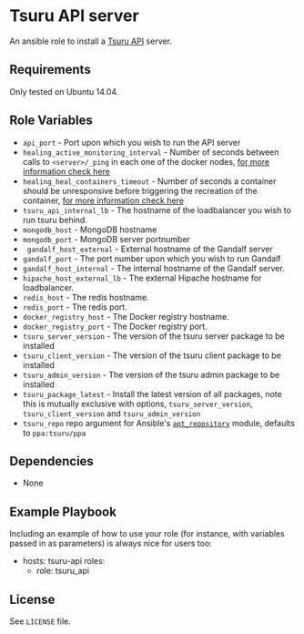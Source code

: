 Tsuru API server
=========

An ansible role to install a [Tsuru API](https://tsuru.readthedocs.org/en/latest/) server.

Requirements
------------

Only tested on Ubuntu 14.04.

Role Variables
--------------

* `api_port` - Port upon which you wish to run the API server
* `healing_active_monitoring_interval` - Number of seconds between calls to `<server>/_ping` in each one of the docker nodes, [for more information check here](http://tsuru.readthedocs.org/en/stable/reference/config.html?highlight=unit#docker-healing-active-monitoring-interval)
* `healing_heal_containers_timeout` - Number of seconds a container should be unresponsive before triggering the recreation of the container, [for more information check here](http://tsuru.readthedocs.org/en/stable/reference/config.html?highlight=unit#docker-healing-heal-containers-timeout)
* `tsuru_api_internal_lb` - The hostname of the loadbalancer you wish to run tsuru behind.
* `mongodb_host` - MongoDB hostname
* `mongodb_port` - MongoDB server portnumber
* ` gandalf_host_external` - External hostname of the Gandalf server
* ` gandalf_port ` - The port number upon which you wish to run Gandalf
* ` gandalf_host_internal ` - The internal hostname of the Gandalf server.
* `hipache_host_external_lb` - The external Hipache hostname for loadbalancer.
* `redis_host` - The redis hostname.
* `redis_port` - The redis port.
* ` docker_registry_host ` - The Docker registry hostname.
* ` docker_registry_port ` - The Docker registry port.
* `tsuru_server_version` - The version of the tsuru server package to be installed
* `tsuru_client_version` - The version of the tsuru client package to be installed
* `tsuru_admin_version` - The version of the tsuru admin package to be installed
* `tsuru_package_latest` - Install the latest version of all packages, note this is mutually exclusive with options, `tsuru_server_version`, `tsuru_client_version` and `tsuru_admin_version`
* `tsuru_repo` repo argument for Ansible's [`apt_repository`](http://docs.ansible.com/ansible/apt_repository_module.html) module, defaults to `ppa:tsuru/ppa`


Dependencies
------------

* None

Example Playbook
----------------

Including an example of how to use your role (for instance, with variables passed in as parameters) is always nice for users too:

- hosts: tsuru-api
  roles:
    - role: tsuru_api


License
-------

See `LICENSE` file.
